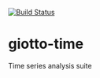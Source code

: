 [![Build Status](https://dev.azure.com/maintainers/Giotto/_apis/build/status/giotto-ai.giotto-time?branchName=master)](https://dev.azure.com/maintainers/Giotto/_build/latest?definitionId=4&branchName=master)

# giotto-time
Time series analysis suite

